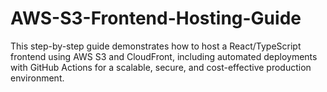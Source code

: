 # AWS-S3-Frontend-Hosting-Guide
This step-by-step guide demonstrates how to host a React/TypeScript frontend using AWS S3 and CloudFront, including automated deployments with GitHub Actions for a scalable, secure, and cost-effective production environment.
